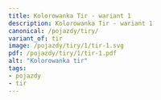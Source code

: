 ```yaml
---
title: Kolorowanka Tir - wariant 1
description: Kolorowanka Tir - wariant 1
canonical: /pojazdy/tiry/
variant_of: tir
image: /pojazdy/tiry/1/tir-1.svg
pdf: /pojazdy/tiry/1/tir-1.pdf
alt: "Kolorowanka tir"
tags:
- pojazdy
- tir
---
```

